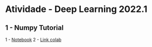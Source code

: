 # Atividade - Deep Learning 2022.1

## 1 - Numpy Tutorial
1 - [Notebook]()
2 - [Link colab](https://colab.research.google.com/drive/1d3Giq6dH1OQfphmiFPxPejWPIrqTc70X?usp=sharing)